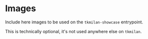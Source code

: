 # Images

Include here images to be used on the `tkmilan-showcase` entrypoint.

This is technically optional, it's not used anywhere else on `tkmilan`.
